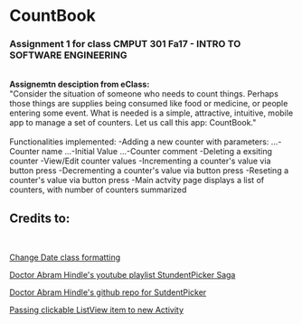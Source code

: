 # CountBook
### Assignment 1 for class CMPUT 301 Fa17 - INTRO TO SOFTWARE ENGINEERING 
<br>__Assignemtn desciption from eClass:__
<br>"Consider the situation of someone who needs to count things. Perhaps those things are supplies being consumed like food or medicine, or people entering some event. What is needed is a simple, attractive, intuitive, mobile app to manage a set of counters. Let us call this app: CountBook."
<br>
<br>Functionalities implemented:
-Adding a new counter with parameters:
...-Counter name
...-Initial Value
...-Counter comment
-Deleting a exsiting counter
-View/Edit counter values
-Incrementing a counter's value via button press
-Decrementing a counter's value via button press
-Reseting a counter's value via button press
-Main actvity page displays a list of counters, with number of counters summarized
<br> 
## Credits to:
<br>

[Change Date class formatting](https://stackoverflow.com/questions/10312889/how-to-get-date-object-in-yyyy-mm-dd-format-in-android)

[Doctor Abram Hindle's youtube playlist StundentPicker Saga](https://www.youtube.com/watch?v=5PPD0ncJU1g&list=PL240uJOh_Vb4PtMZ0f7N8ACYkCLv0673O)

[Doctor Abram Hindle's github repo for SutdentPicker](https://github.com/abramhindle/student-picker)

[Passing clickable ListView item to new Activity](https://stackoverflow.com/questions/34120858/how-do-i-pass-listview-data-to-another-activity)

